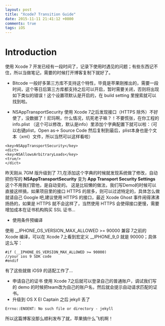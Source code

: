 ```yaml
---
layout: post
title: "Xcode7 Transition Guide"
date: 2015-11-11 21:41:12 +0800
comments: true
tags: iOS
---
```


Introduction
============

使用 Xcode 7 开发已经有一段时间了，记录下使用时遇见的问题；有些东西记不住，所以当做笔记，需要的时候打开博客复制下就好了。

- Bitcode
    一般好多第三方库不支持这个特性，毕竟是苹果刚推出的，需要一段时间，这个等日后第三方库都支持之后可以开启，暂时需要关闭，否则将出现如下类似的错误！这个设置项默认是开启的，在 build setting 里搜索就可以找到啦。

- NSAppTransportSecurity
    使用 Xcode 7之后发现接口（HTTPS 除外）不好使了，没数据了！尼玛啊，什么情况，坑死老子嘛？！不要慌张，在你工程的 info.plist （这个可以修改，默认是info）里添加个字典配置下就可以啦：（可以右键plist，Open as-> Source Code 然后复制到最后，plist本身也是个文本（xml）文件，所以当然可以这样看啦）

```objc
<key>NSAppTransportSecurity</key>
<dict>
<key>NSAllowsArbitraryLoads</key>
<true/>
</dict>
```

昨天刚从 7GM 版升级到了 7.1,在添加这个字典的时候就发现系统做了修改，自动把你写的 **NSAppTransportSecurity** 变为 **App Transport Security Settings** 这个不用我们管他，是自动变的。
这是比较懒的做法，我们写Demo的时候可以直接这样搞，如果项目里的接口 HTTPS 的居多，则可以过滤特定的，具体怎么做就请自己 Google 吧,建议使用 HTTPS 的接口，最近 Xcode Ghost 事件闹得沸沸扬扬的，如果是 HTTPS 就不会这样了，当然使用 HTTPS 会使得接口更慢，需要增加成本在证书机构购买 SSL 证书...

- 使用条件预编译

使用 __IPHONE_OS_VERSION_MAX_ALLOWED >= 90000 兼容 7之前的 Xcode 编译，可以在 Xcode 7上看到宏定义 __IPHONE_9_0 就是 90000；具体这么写：

```objc
#if (__IPHONE_OS_VERSION_MAX_ALLOWED >= 90000)
//your ios 9 SDK code
#endif
```
有了这些就做 iOS9 的适配工作了...

- 申请自己的证书
使用 Xcode 7之后就可以登录自己的普通账户，调试我们写的 demo 的时候把team改为自己的账户名，然后就会提示自动请求匹配的证书。
- 升级到 OS X EI Captain 之后 jekyll 丢了

`Errno::ENOENT: No such file or directory - jekyll`

所以这篇博客没那么顺利发布了就，苹果搞什么飞机啊！
